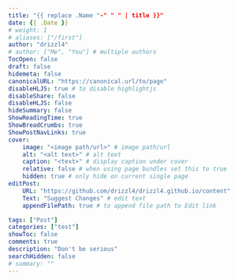 ```yaml
---
title: "{{ replace .Name "-" " " | title }}"
date: {{ .Date }}
# weight: 1
# aliases: ["/first"]
author: "drizzl4"
# author: ["Me", "You"] # multiple authors
TocOpen: false
draft: false
hidemeta: false
canonicalURL: "https://canonical.url/to/page"
disableHLJS: true # to disable highlightjs
disableShare: false
disableHLJS: false
hideSummary: false
ShowReadingTime: true
ShowBreadCrumbs: true
ShowPostNavLinks: true
cover:
    image: "<image path/url>" # image path/url
    alt: "<alt text>" # alt text
    caption: "<text>" # display caption under cover
    relative: false # when using page bundles set this to true
    hidden: true # only hide on current single page
editPost:
    URL: "https://github.com/drizzl4/drizzl4.github.io/content"
    Text: "Suggest Changes" # edit text
    appendFilePath: true # to append file path to Edit link

tags: ["Post"]
categories: ["test"]
showToc: false
comments: true
description: "Don't be serious"
searchHidden: false
# summary: ""
---
```



